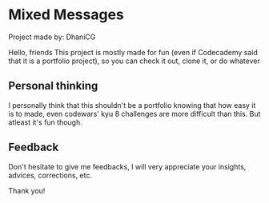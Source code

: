 # Mixed Messages

Project made by: DhaniCG

Hello, friends
This project is mostly made for fun (even if Codecademy said that it is a portfolio project), so you can check it out, clone it, or do whatever

## Personal thinking

I personally think that this shouldn't be a portfolio knowing that how easy it is to made, even codewars' kyu 8 challenges are more difficult  than this. But atleast it's fun though.

## Feedback

Don't hesitate to give me feedbacks, I will very appreciate your insights, advices, corrections, etc.

Thank you!
